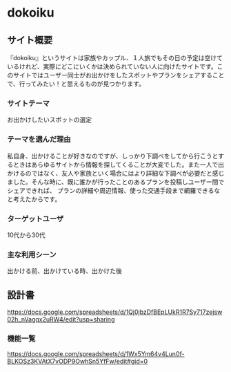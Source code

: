 # dokoiku

## サイト概要
『dokoiku』というサイトは家族やカップル、１人旅でもその日の予定は空けているけれど、実際にどこにいくかは決められていない人に向けたサイトです。このサイトではユーザー同士がお出かけをしたスポットやプランをシェアすることで、行ってみたい！と思えるものが見つかります。

### サイトテーマ
お出かけしたいスポットの選定

### テーマを選んだ理由
私自身、出かけることが好きなのですが、しっかり下調べをしてから行こうとするときはあらゆるサイトから情報を探してくることが大変でした。また一人で出かけるのではなく、友人や家族といく場合にはより詳細な下調べが必要だと感じました。そんな時に、既に誰かが行ったことのあるプランを投稿しユーザー間でシェアできれば、 プランの詳細や周辺情報、使った交通手段まで網羅できるなと考えたからです。

### ターゲットユーザ
10代から30代

### 主な利用シーン
出かける前、出かけている時、出かけた後

## 設計書
https://docs.google.com/spreadsheets/d/1Qj0jbzDfBEpLUkR1R7Sy717zejsw02h_nVagqx2uRW4/edit?usp=sharing


### 機能一覧
https://docs.google.com/spreadsheets/d/1Wx5Ym64v4Lun0f-BLKOSz3KVAtX7vODP9OwhSn5YfFw/edit#gid=0
